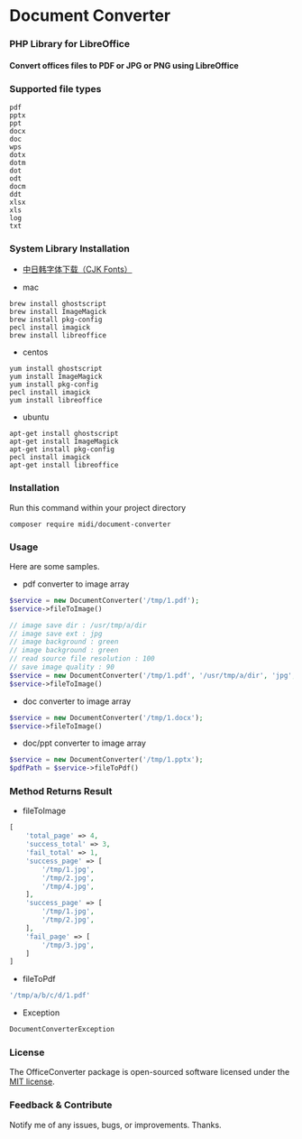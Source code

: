 # Document Converter
### PHP Library for LibreOffice
#### Convert offices files to PDF or JPG or PNG using LibreOffice

### Supported file types
```shell
pdf
pptx
ppt
docx
doc
wps
dotx
dotm
dot
odt
docm
ddt
xlsx
xls
log
txt
```

### System Library Installation

- [中日韩字体下载（CJK Fonts）](https://zh-cn.libreoffice.org/download/fonts/)

- mac
```
brew install ghostscript
brew install ImageMagick
brew install pkg-config
pecl install imagick
brew install libreoffice
```
- centos
```
yum install ghostscript
yum install ImageMagick
yum install pkg-config
pecl install imagick
yum install libreoffice
```
- ubuntu
```
apt-get install ghostscript
apt-get install ImageMagick
apt-get install pkg-config
pecl install imagick
apt-get install libreoffice
```

### Installation
Run this command within your project directory

```shell
composer require midi/document-converter
```

### Usage
Here are some samples.
- pdf converter to image array
```php
$service = new DocumentConverter('/tmp/1.pdf');
$service->fileToImage()

// image save dir : /usr/tmp/a/dir
// image save ext : jpg
// image background : green
// image background : green
// read source file resolution : 100
// save image quality : 90
$service = new DocumentConverter('/tmp/1.pdf', '/usr/tmp/a/dir', 'jpg', 'green', 100, 90);
$service->fileToImage()
```

- doc converter to image array
```php
$service = new DocumentConverter('/tmp/1.docx');
$service->fileToImage()
```

- doc/ppt converter to image array
```php
$service = new DocumentConverter('/tmp/1.pptx');
$pdfPath = $service->fileToPdf()
```

### Method Returns Result
- fileToImage
```php
[
    'total_page' => 4,
    'success_total' => 3,
    'fail_total' => 1,
    'success_page' => [
        '/tmp/1.jpg',
        '/tmp/2.jpg',
        '/tmp/4.jpg',
    ],
    'success_page' => [
        '/tmp/1.jpg',
        '/tmp/2.jpg',
    ],
    'fail_page' => [
        '/tmp/3.jpg',
    ]
]
```

- fileToPdf
```php
'/tmp/a/b/c/d/1.pdf'
```

- Exception
```php
DocumentConverterException
```
### License
The OfficeConverter package is open-sourced software licensed under the [MIT license](http://opensource.org/licenses/MIT).

### Feedback & Contribute

Notify me of any issues, bugs, or improvements. Thanks.